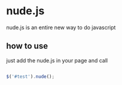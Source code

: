 # nude.js
nude.js is an entire new way to do javascript

## how to use

just add the nude.js in your page and call

```javascript

$('#test').nude();

```

